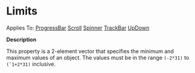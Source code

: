 




<h1 class="heading"><span class="name">Limits</span></h1>

Applies To: [ProgressBar](../a-z/progressbar.md) [Scroll](../a-z/scroll.md) [Spinner](../a-z/spinner.md) [TrackBar](../a-z/trackbar.md) [UpDown](../a-z/updown.md)


**Description**


This property is a 2-element vector that specifies the minimum and maximum values of an object. The values must be in the range `(-2*31)` to `(¯1+2*31)` inclusive.



